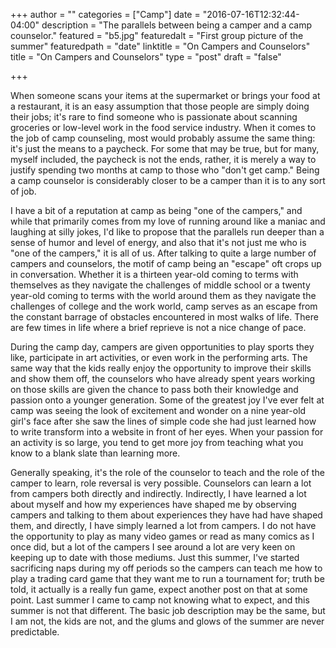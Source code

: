 +++
author = ""
categories = ["Camp"]
date = "2016-07-16T12:32:44-04:00"
description = "The parallels between being a camper and a camp counselor."
featured = "b5.jpg"
featuredalt = "First group picture of the summer"
featuredpath = "date"
linktitle = "On Campers and Counselors"
title = "On Campers and Counselors"
type = "post"
draft = "false"

+++

When someone scans your items at the supermarket or brings your food at a restaurant, it is an easy assumption that those people are simply doing their jobs; it's rare to find someone who is passionate about scanning groceries or low-level work in the food service industry. When it comes to the job of camp counseling, most would probably assume the same thing: it's just the means to a paycheck. For some that may be true, but for many, myself included, the paycheck is not the ends, rather, it is merely a way to justify spending two months at camp to those who "don't get camp." Being a camp counselor is considerably closer to be a camper than it is to any sort of job.

I have a bit of a reputation at camp as being "one of the campers," and while that primarily comes from my love of running around like a maniac and laughing at silly jokes, I'd like to propose that the parallels run deeper than a sense of humor and level of energy, and also that it's not just me who is "one of the campers," it is all of us. After talking to quite a large number of campers and counselors, the motif of camp being an "escape" oft crops up in conversation. Whether it is a thirteen year-old coming to terms with themselves as they navigate the challenges of middle school or a twenty year-old coming to terms with the world around them as they navigate the challenges of college and the work world, camp serves as an escape from the constant barrage of obstacles encountered in most walks of life. There are few times in life where a brief reprieve is not a nice change of pace.

During the camp day, campers are given opportunities to play sports they like, participate in art activities, or even work in the performing arts. The same way that the kids really enjoy the opportunity to improve their skills and show them off, the counselors who have already spent years working on those skills are given the chance to pass both their knowledge and passion onto a younger generation. Some of the greatest joy I've ever felt at camp was seeing the look of excitement and wonder on a nine year-old girl's face after she saw the lines of simple code she had just learned how to write transform into a website in front of her eyes. When your passion for an activity is so large, you tend to get more joy from teaching what you know to a blank slate than learning more.

Generally speaking, it's the role of the counselor to teach and the role of the camper to learn, role reversal is very possible. Counselors can learn a lot from campers both directly and indirectly. Indirectly, I have learned a lot about myself and how my experiences have shaped me by observing campers and talking to them about experiences they have had have shaped them, and directly, I have simply learned a lot from campers. I do not have the opportunity to play as many video games or read as many comics as I once did, but a lot of the campers I see around a lot are very keen on keeping up to date with those mediums. Just this summer, I've started sacrificing naps during my off periods so the campers can teach me how to play a trading card game that they want me to run a tournament for; truth be told, it actually is a really fun game, expect another post on that at some point. Last summer I came to camp not knowing what to expect, and this summer is not that different. The basic job description may be the same, but I am not, the kids are not, and the glums and glows of the summer are never predictable.
